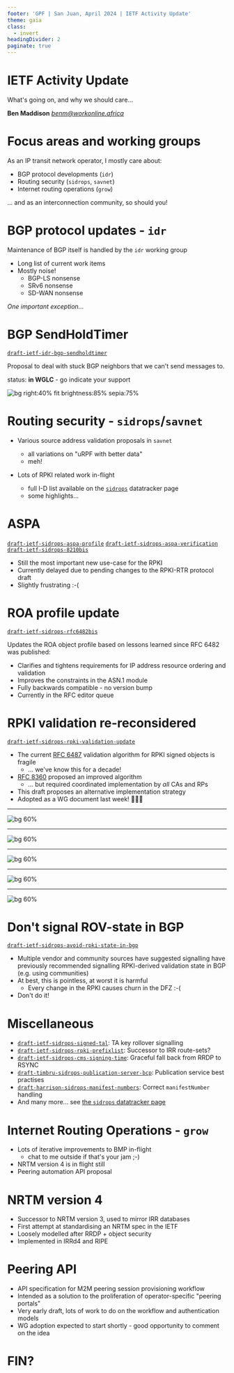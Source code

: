 ```yaml
---
footer: 'GPF | San Juan, April 2024 | IETF Activity Update'
theme: gaia
class:
  - invert
headingDivider: 2
paginate: true
---
```

<!-- _class: lead invert -->
# IETF Activity Update

What's going on, and why we should care...

**Ben Maddison**
[*benm@workonline.africa*](mailto:benm@workonline.africa)

# Focus areas and working groups

As an IP transit network operator, I mostly care about:

- BGP protocol developments (`idr`)
- Routing security (`sidrops`, `savnet`)
- Internet routing operations (`grow`)

... and as an interconnection community, so should you!

# BGP protocol updates - `idr`

Maintenance of BGP itself is handled by the `idr` working group

- Long list of current work items
- Mostly noise!
    - BGP-LS nonsense
    - SRv6 nonsense
    - SD-WAN nonsense

*One important exception...*

# BGP SendHoldTimer

[`draft-ietf-idr-bgp-sendholdtimer`]

Proposal to deal with stuck BGP neighbors that we can't send messages to.

status: **in WGLC** - go indicate your support

![bg right:40% fit brightness:85% sepia:75%](https://camo.githubusercontent.com/5a59bd9514c964e443416140861a25723c31239d856899fc0fe86db213af17e7/687474703a2f2f736f626f726e6f73742e6e65742f7e6a6f622f6267705f686f6c6474696d65725f7463705f6465617468677269702e676966)

[`draft-ietf-idr-bgp-sendholdtimer`]: https://datatracker.ietf.org/doc/draft-ietf-idr-bgp-sendholdtimer/

# Routing security - `sidrops`/`savnet`

- Various source address validation proposals in `savnet`
    - all variations on "uRPF with better data"
    - meh!

- Lots of RPKI related work in-flight
    - full I-D list available on the [`sidrops`] datatracker page
    - some highlights...

[`sidrops`]: https://datatracker.ietf.org/wg/sidrops/documents/

# ASPA

[`draft-ietf-sidrops-aspa-profile`]
[`draft-ietf-sidrops-aspa-verification`]
[`draft-ietf-sidrops-8210bis`]

- Still the most important new use-case for the RPKI
- Currently delayed due to pending changes to the RPKI-RTR protocol draft
- Slightly frustrating :-(

[`draft-ietf-sidrops-aspa-profile`]: https://datatracker.ietf.org/doc/draft-ietf-sidrops-aspa-profile/
[`draft-ietf-sidrops-aspa-verification`]: https://datatracker.ietf.org/doc/draft-ietf-sidrops-aspa-verification/
[`draft-ietf-sidrops-8210bis`]: https://datatracker.ietf.org/doc/draft-ietf-sidrops-8210bis/

# ROA profile update

[`draft-ietf-sidrops-rfc6482bis`]

Updates the ROA object profile based on lessons learned since RFC 6482 was published:

- Clarifies and tightens requirements for IP address resource ordering and validation
- Improves the constraints in the ASN.1 module
- Fully backwards compatible - no version bump
- Currently in the RFC editor queue

[`draft-ietf-sidrops-rfc6482bis`]: https://datatracker.ietf.org/doc/draft-ietf-sidrops-rfc6482bis/

# RPKI validation re-reconsidered

[`draft-ietf-sidrops-rpki-validation-update`]

- The current [RFC 6487] validation algorithm for RPKI signed objects is fragile
    - ... we've know this for a decade!
- [RFC 8360] proposed an improved algorithm
    - ... but required coordinated implementation by *all* CAs and RPs
- This draft proposes an alternative implementation strategy
- Adopted as a WG document last week! 🥳🥳🥳

[`draft-ietf-sidrops-rpki-validation-update`]: https://datatracker.ietf.org/doc/draft-ietf-sidrops-rpki-validation-update/
[RFC 6487]: https://datatracker.ietf.org/doc/rfc6487/
[RFC 8360]: https://datatracker.ietf.org/doc/rfc8360/

---
![bg 60%](./img/rfc6487-0.png)

---
![bg 60%](./img/rfc6487-1.png)

---
![bg 60%](./img/rfc6487-2.png)

---
![bg 60%](./img/rfc6487-3.png)

---
![bg 60%](./img/rfc6487-4.png)

# **Don't** signal ROV-state in BGP

[`draft-ietf-sidrops-avoid-rpki-state-in-bgp`]

- Multiple vendor and community sources have suggested signalling have previously recommended signalling RPKI-derived validation state in BGP (e.g. using communities)
- At best, this is pointless, at worst it is harmful
    - Every change in the RPKI causes churn in the DFZ :-(
- Don't do it!

[`draft-ietf-sidrops-avoid-rpki-state-in-bgp`]: https://datatracker.ietf.org/doc/draft-ietf-sidrops-avoid-rpki-state-in-bgp/

# Miscellaneous

- [`draft-ietf-sidrops-signed-tal`]: TA key rollover signalling
- [`draft-ietf-sidrops-rpki-prefixlist`]: Successor to IRR route-sets?
- [`draft-ietf-sidrops-cms-signing-time`]: Graceful fall back from RRDP to RSYNC
- [`draft-timbru-sidrops-publication-server-bcp`]: Publication service best practises
- [`draft-harrison-sidrops-manifest-numbers`]: Correct `manifestNumber` handling
- And many more... see [the `sidrops` datatracker page](https://datatracker.ietf.org/wg/sidrops/documents/)

[`draft-ietf-sidrops-signed-tal`]: https://datatracker.ietf.org/doc/draft-ietf-sidrops-signed-tal/
[`draft-ietf-sidrops-rpki-prefixlist`]: https://datatracker.ietf.org/doc/draft-ietf-sidrops-rpki-prefixlist/
[`draft-ietf-sidrops-cms-signing-time`]: https://datatracker.ietf.org/doc/draft-ietf-sidrops-cms-signing-time/
[`draft-timbru-sidrops-publication-server-bcp`]: https://datatracker.ietf.org/doc/draft-timbru-sidrops-publication-server-bcp/
[`draft-harrison-sidrops-manifest-numbers`]: https://datatracker.ietf.org/doc/draft-harrison-sidrops-manifest-numbers/

# Internet Routing Operations - `grow`

- Lots of iterative improvements to BMP in-flight
    - chat to me outside if that's your jam ;-)
- NRTM version 4 is in flight still
- Peering automation API proposal

# NRTM version 4

- Successor to NRTM version 3, used to mirror IRR databases
- First attempt at standardising an NRTM spec in the IETF
- Loosely modelled after RRDP + object security
- Implemented in IRRd4 and RIPE

# Peering API

- API specification for M2M peering session provisioning workflow
- Intended as a solution to the proliferation of operator-specific "peering portals"
- Very early draft, lots of work to do on the workflow and authentication models
- WG adoption expected to start shortly - good opportunity to comment on the idea

# FIN?
<!-- _class: lead invert -->
